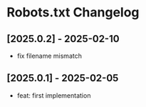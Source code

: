 <!-- Keep a Changelog guide -> https://keepachangelog.com -->

# Robots.txt Changelog

## [2025.0.2] - 2025-02-10

- fix filename mismatch

## [2025.0.1] - 2025-02-05

- feat: first implementation
